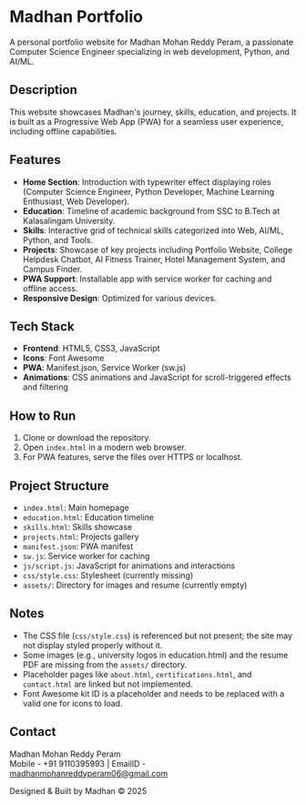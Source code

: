 # Madhan Portfolio

A personal portfolio website for Madhan Mohan Reddy Peram, a passionate Computer Science Engineer specializing in web development, Python, and AI/ML.

## Description

This website showcases Madhan's journey, skills, education, and projects. It is built as a Progressive Web App (PWA) for a seamless user experience, including offline capabilities.

## Features

- **Home Section**: Introduction with typewriter effect displaying roles (Computer Science Engineer, Python Developer, Machine Learning Enthusiast, Web Developer).
- **Education**: Timeline of academic background from SSC to B.Tech at Kalasalingam University.
- **Skills**: Interactive grid of technical skills categorized into Web, AI/ML, Python, and Tools.
- **Projects**: Showcase of key projects including Portfolio Website, College Helpdesk Chatbot, AI Fitness Trainer, Hotel Management System, and Campus Finder.
- **PWA Support**: Installable app with service worker for caching and offline access.
- **Responsive Design**: Optimized for various devices.

## Tech Stack

- **Frontend**: HTML5, CSS3, JavaScript
- **Icons**: Font Awesome
- **PWA**: Manifest.json, Service Worker (sw.js)
- **Animations**: CSS animations and JavaScript for scroll-triggered effects and filtering

## How to Run

1. Clone or download the repository.
2. Open `index.html` in a modern web browser.
3. For PWA features, serve the files over HTTPS or localhost.

## Project Structure

- `index.html`: Main homepage
- `education.html`: Education timeline
- `skills.html`: Skills showcase
- `projects.html`: Projects gallery
- `manifest.json`: PWA manifest
- `sw.js`: Service worker for caching
- `js/script.js`: JavaScript for animations and interactions
- `css/style.css`: Stylesheet (currently missing)
- `assets/`: Directory for images and resume (currently empty)

## Notes

- The CSS file (`css/style.css`) is referenced but not present; the site may not display styled properly without it.
- Some images (e.g., university logos in education.html) and the resume PDF are missing from the `assets/` directory.
- Placeholder pages like `about.html`, `certifications.html`, and `contact.html` are linked but not implemented.
- Font Awesome kit ID is a placeholder and needs to be replaced with a valid one for icons to load.

## Contact

Madhan Mohan Reddy Peram  
Mobile - +91 9110395993 |
EmailID - madhanmohanreddyperam06@gmail.com

Designed & Built by Madhan © 2025
